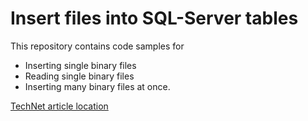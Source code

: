 # Insert files into SQL-Server tables

This repository contains code samples for

- Inserting single binary files
- Reading single binary files
- Inserting many binary files at once.

[TechNet article location](https://social.technet.microsoft.com/wiki/contents/articles/53467.c-insert-binary-files-into-sql-server-table.aspx)